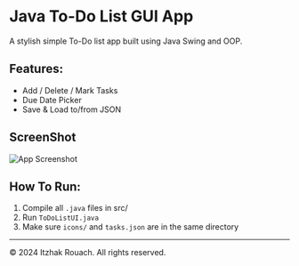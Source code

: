 # Java To-Do List GUI App
A stylish simple To-Do list app built using Java Swing and OOP.

## Features:
- Add / Delete / Mark Tasks
- Due Date Picker
- Save & Load to/from JSON

## ScreenShot
![App Screenshot](https://github.com/ItzhakRouach/ToDoList-GUI/blob/0857b284d92b68b33b2dae8a4014196c434d6c30/Screenshot%202025-03-22%20at%2010.40.41.png|250x250)


## How To Run:
1. Compile all `.java` files in src/
2. Run `ToDoListUI.java`
3. Make sure `icons/` and `tasks.json` are in the same directory

----
© 2024 Itzhak Rouach. All rights reserved.

